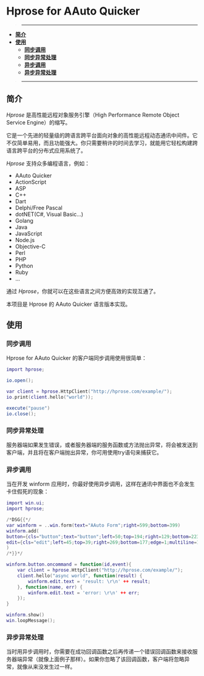 # Hprose for AAuto Quicker

>---
- **[简介](#简介)**
- **[使用](#使用)**
    - **[同步调用](#同步调用)**
    - **[同步异常处理](#同步异常处理)**
    - **[异步调用](#异步调用)**
    - **[异步异常处理](#异步异常处理)**

>---

## 简介

*Hprose* 是高性能远程对象服务引擎（High Performance Remote Object Service Engine）的缩写。

它是一个先进的轻量级的跨语言跨平台面向对象的高性能远程动态通讯中间件。它不仅简单易用，而且功能强大。你只需要稍许的时间去学习，就能用它轻松构建跨语言跨平台的分布式应用系统了。

*Hprose* 支持众多编程语言，例如：

* AAuto Quicker
* ActionScript
* ASP
* C++
* Dart
* Delphi/Free Pascal
* dotNET(C#, Visual Basic...)
* Golang
* Java
* JavaScript
* Node.js
* Objective-C
* Perl
* PHP
* Python
* Ruby
* ...

通过 *Hprose*，你就可以在这些语言之间方便高效的实现互通了。

本项目是 Hprose 的 AAuto Quicker 语言版本实现。

## 使用

### 同步调用

Hprose for AAuto Quicker 的客户端同步调用使用很简单：

```lua
import hprose;

io.open();

var client = hprose.HttpClient("http://hprose.com/example/");
io.print(client.hello("world"));

execute("pause")
io.close();
```

### 同步异常处理

服务器端如果发生错误，或者服务器端的服务函数或方法抛出异常，将会被发送到客户端，并且将在客户端抛出异常，你可用使用try语句来捕获它。

### 异步调用

当在开发 winform 应用时，你最好使用异步调用，这样在通讯中界面也不会发生卡住假死的现象：

```lua
import win.ui;
import hprose;

/*DSG{{*/
var winform = ..win.form(text="AAuto Form";right=599;bottom=399)
winform.add(
button={cls="button";text="button";left=50;top=194;right=129;bottom=223;z=1};
edit={cls="edit";left=45;top=39;right=269;bottom=177;edge=1;multiline=1;z=2}
)
/*}}*/

winform.button.oncommand = function(id,event){
    var client = hprose.HttpClient("http://hprose.com/example/");
    client.hello("async world", function(result) {
        winform.edit.text = 'result: \r\n' ++ result;
    }, function(name, err) {
        winform.edit.text = 'error: \r\n' ++ err;
    });
}

winform.show()
win.loopMessage();
```

### 异步异常处理

当时用异步调用时，你需要在成功回调函数之后再传递一个错误回调函数来接收服务器端异常（就像上面例子那样）。如果你忽略了该回调函数，客户端将忽略异常，就像从来没发生过一样。
